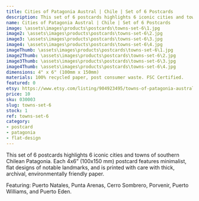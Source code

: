 ```yaml
---
title: Cities of Patagonia Austral | Chile | Set of 6 Postcards
description: This set of 6 postcards highlights 6 iconic cities and towns of southern Chilean Patagonia. Each 4x6” postcard features minimalist, flat designs of notable landmarks, and is printed with care with thick, archival, environmentally friendly paper.
name: Cities of Patagonia Austral | Chile | Set of 6 Postcards
image: \assets\images\products\postcards\towns-set-6\1.jpg
image2: \assets\images\products\postcards\towns-set-6\2.jpg
image3: \assets\images\products\postcards\towns-set-6\3.jpg
image4: \assets\images\products\postcards\towns-set-6\4.jpg
imageThumb: \assets\images\products\postcards\towns-set-6\1.jpg
image2Thumb: \assets\images\products\postcards\towns-set-6\2.jpg
image3Thumb: \assets\images\products\postcards\towns-set-6\3.jpg
image4Thumb: \assets\images\products\postcards\towns-set-6\4.jpg
dimensions: 4" x 6" (100mm x 150mm)
materials: 100% recycled paper, post consumer waste. FSC Certified.
featured: 0
etsy: https://www.etsy.com/listing/904923495/towns-of-patagonia-austral-chile-set-of
price: 10
sku: 030003
slug: towns-set-6
stock: 1
ref: towns-set-6
category:
- postcard
- patagonia
- flat-design
---
```

This set of 6 postcards highlights 6 iconic cities and towns of southern Chilean Patagonia. Each 4x6” (100x150 mm) postcard features minimalist, flat designs of notable landmarks, and is printed with care with thick, archival, environmentally friendly paper.

Featuring: Puerto Natales, Punta Arenas, Cerro Sombrero, Porvenir, Puerto Williams, and Puerto Eden.
